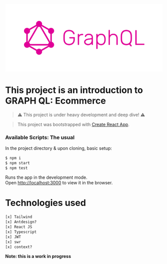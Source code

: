 <div align='center'>

![LOGO](graphql-gh.png)

</div>

# This project is an introduction to GRAPH QL: Ecommerce

> ⚠️ This project is under heavy development and deep dive! ⚠️

> This project was bootstrapped with [Create React App](https://github.com/facebook/create-react-app).

### Available Scripts: The usual

In the project directory & upon cloning, basic setup:

```
$ npm i
$ npm start
$ npm test
```

Runs the app in the development mode.\
Open [http://localhost:3000](http://localhost:3000) to view it in the browser.

# Technologies used

```
[x] Tailwind
[x] Antdesign?
[x] React JS
[x] Typescript
[x] JWT
[x] swr
[x] context?
```

**Note: this is a work in progress**
